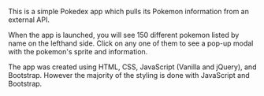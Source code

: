 This is a simple Pokedex app which pulls its Pokemon information from an external API.

When the app is launched, you will see 150 different pokemon listed by name on the lefthand side. Click on any one of them to see a pop-up modal with the pokemon's sprite and information.

The app was created using HTML, CSS, JavaScript (Vanilla and jQuery), and Bootstrap. However the majority of the styling is done with JavaScript and Bootstrap.
